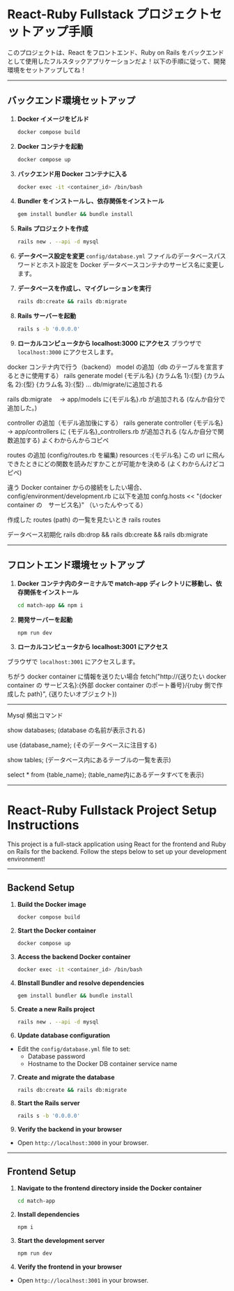 # React-Ruby Fullstack プロジェクトセットアップ手順

このプロジェクトは、React をフロントエンド、Ruby on Rails をバックエンドとして使用したフルスタックアプリケーションだよ！以下の手順に従って、開発環境をセットアップしてね！

---

## バックエンド環境セットアップ

1. **Docker イメージをビルド**

   ```bash
   docker compose build
   ```

2. **Docker コンテナを起動**

   ```bash
   docker compose up
   ```

3. **バックエンド用 Docker コンテナに入る**

   ```bash
   docker exec -it <container_id> /bin/bash
   ```

4. **Bundler をインストールし、依存関係をインストール**

   ```bash
   gem install bundler && bundle install
   ```

5. **Rails プロジェクトを作成**

   ```bash
   rails new . --api -d mysql
   ```

6. **データベース設定を変更**
   `config/database.yml` ファイルのデータベースパスワードとホスト設定を Docker データベースコンテナのサービス名に変更します。

7. **データベースを作成し、マイグレーションを実行**

   ```bash
   rails db:create && rails db:migrate
   ```

8. **Rails サーバーを起動**

   ```bash
   rails s -b '0.0.0.0'
   ```

9. **ローカルコンピュータから localhost:3000 にアクセス**
   ブラウザで `localhost:3000` にアクセスします。

docker コンテナ内で行う（backend）
model の追加（db のテーブルを宣言するときに使用する）
rails generate model {モデル名} {カラム名 1}:{型} {カラム名 2}:{型} {カラム名 3}:{型} ...
db/migrate/に追加される

rails db:migrate 　-> app/models に{モデル名}.rb が追加される
(なんか自分で追加した。)

controller の追加（モデル追加後にする）
rails generate controller {モデル名} -> app/controllers に {モデル名}\_controllers.rb が追加される
(なんか自分で関数追加する)
よくわからんからコピペ

routes の追加 (config/routes.rb を編集)
resources :{モデル名} この url に飛んできたときにどの関数を読みだすかことが可能かを決める
(よくわからんけどコピペ)

違う Docker container からの接続をしたい場合、config/environment/development.rb に以下を追加
confg.hosts << "{docker container の　サービス名}"
（いったんやってる）

作成した routes (path) の一覧を見たいとき
rails routes

データベース初期化
rails db:drop && rails db:create && rails db:migrate

---

## フロントエンド環境セットアップ

1. **Docker コンテナ内のターミナルで match-app ディレクトリに移動し、依存関係をインストール**

   ```bash
   cd match-app && npm i
   ```

2. **開発サーバーを起動**

   ```bash
   npm run dev
   ```

3. **ローカルコンピュータから localhost:3001 にアクセス**

ブラウザで `localhost:3001` にアクセスします。

ちがう docker container に情報を送りたい場合
fetch("http://{送りたい docker container の サービス名}:{外部 docker container のポート番号}/{ruby 側で作成した path}", {送りたいオブジェクト})

---

Mysql 頻出コマンド

show databases; (database の名前が表示される)

use {database_name}; (そのデータベースに注目する)

show tables; (データベース内にあるテーブルの一覧を表示)

select * from {table_name}; (table_name内にあるデータすべてを表示)

---

# React-Ruby Fullstack Project Setup Instructions

This project is a full-stack application using React for the frontend and Ruby on Rails for the backend. Follow the steps below to set up your development environment!

---

## Backend Setup

1. **Build the Docker image**

   ```bash
   docker compose build
   ```

2. **Start the Docker container**

   ```bash
   docker compose up
   ```

3. **Access the backend Docker container**

   ```bash
   docker exec -it <container_id> /bin/bash
   ```

4. **BInstall Bundler and resolve dependencies**

   ```bash
   gem install bundler && bundle install
   ```

5. **Create a new Rails project**

   ```bash
   rails new . --api -d mysql
   ```

6. **Update database configuration**

- Edit the `config/database.yml` file to set:
  - Database password
  - Hostname to the Docker DB container service name

7. **Create and migrate the database**

   ```bash
   rails db:create && rails db:migrate
   ```

8. **Start the Rails server**

   ```bash
   rails s -b '0.0.0.0'
   ```

9. **Verify the backend in your browser**

- Open `http://localhost:3000` in your browser.

---

## Frontend Setup

1. **Navigate to the frontend directory inside the Docker container**

   ```bash
   cd match-app
   ```

2. **Install dependencies**

   ```bash
   npm i
   ```

3. **Start the development server**

   ```bash
   npm run dev
   ```

4. **Verify the frontend in your browser**

- Open `http://localhost:3001` in your browser.
